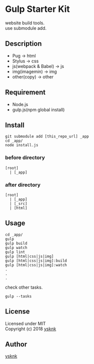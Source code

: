 Gulp Starter Kit
====

website build tools.  
use submodule add.  

## Description

* Pug -> html
* Stylus -> css
* js(webpack & Babel) -> js
* img(imagemin) -> img
* other(copy) -> other

## Requirement

* Node.js
* gulp.js(npm global install)

## Install

    git submodule add [this_repo_url] _app
    cd _app/
    node install.js

### before directory

    [root]
      | [_app]

### after directory

    [root]
      | [_app]
      | [_src]
      | [html]

## Usage

    cd _app/
    gulp
    gulp build
    gulp watch
    gulp lint
    gulp [html|css|js|img]
    gulp [html|css|js|img]:build
    gulp [html|css|js|img]:watch
    .
    .
    .

check other tasks.

    gulp --tasks

## License

Licensed under MIT  
Copyright (c) 2018 [ysknk](https://github.com/ysknk)  

## Author

[ysknk](https://github.com/ysknk)


